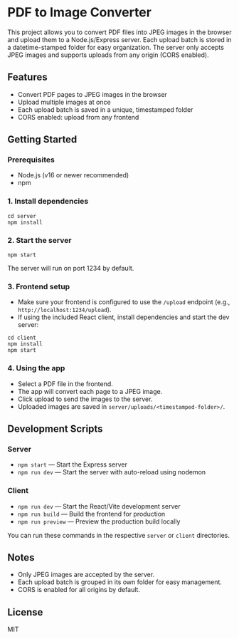 # PDF to Image Converter

This project allows you to convert PDF files into JPEG images in the browser and upload them to a Node.js/Express server. Each upload batch is stored in a datetime-stamped folder for easy organization. The server only accepts JPEG images and supports uploads from any origin (CORS enabled).

## Features
- Convert PDF pages to JPEG images in the browser
- Upload multiple images at once
- Each upload batch is saved in a unique, timestamped folder
- CORS enabled: upload from any frontend

## Getting Started

### Prerequisites
- Node.js (v16 or newer recommended)
- npm

### 1. Install dependencies

```
cd server
npm install
```

### 2. Start the server

```
npm start
```

The server will run on port 1234 by default.

### 3. Frontend setup
- Make sure your frontend is configured to use the `/upload` endpoint (e.g., `http://localhost:1234/upload`).
- If using the included React client, install dependencies and start the dev server:

```
cd client
npm install
npm start
```

### 4. Using the app
- Select a PDF file in the frontend.
- The app will convert each page to a JPEG image.
- Click upload to send the images to the server.
- Uploaded images are saved in `server/uploads/<timestamped-folder>/`.

## Development Scripts

### Server
- `npm start` — Start the Express server
- `npm run dev` — Start the server with auto-reload using nodemon

### Client
- `npm run dev` — Start the React/Vite development server
- `npm run build` — Build the frontend for production
- `npm run preview` — Preview the production build locally

You can run these commands in the respective `server` or `client` directories.

## Notes
- Only JPEG images are accepted by the server.
- Each upload batch is grouped in its own folder for easy management.
- CORS is enabled for all origins by default.

## License
MIT
